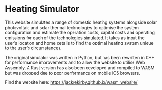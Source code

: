 # Heating Simulator

This website simulates a range of domestic heating systems alongside solar photovoltaic and solar thermal technologies to optimise the system configuration and estimate the operation costs, capital costs and operating emissions for each of the technologies simulated. It takes as input the user's location and home details to find the optimal heating system unique to the user's circumstances.

The original simulator was written in Python, but has been rewritten in C++ for performance improvements and to allow the website to utilise Web Assembly. A Rust version has also been developed and compiled to WASM but was dropped due to poor performance on mobile iOS browsers.

Find the website here: https://jackrekirby.github.io/wasm_website/

